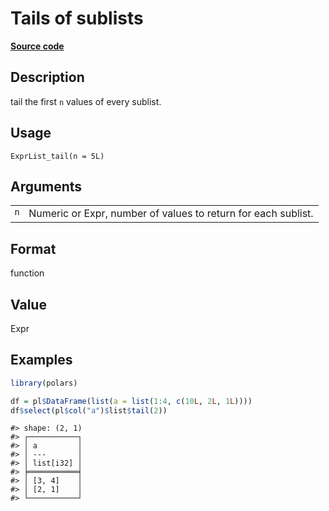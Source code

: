 
# Tails of sublists

[**Source code**](https://github.com/pola-rs/r-polars/tree/4c60e4ba5981c539b9639261157303d78f545b69/R/expr__list.R#L356)

## Description

tail the first <code>n</code> values of every sublist.

## Usage

<pre><code class='language-R'>ExprList_tail(n = 5L)
</code></pre>

## Arguments

<table>
<tr>
<td style="white-space: nowrap; font-family: monospace; vertical-align: top">
<code id="ExprList_tail_:_n">n</code>
</td>
<td>
Numeric or Expr, number of values to return for each sublist.
</td>
</tr>
</table>

## Format

function

## Value

Expr

## Examples

``` r
library(polars)

df = pl$DataFrame(list(a = list(1:4, c(10L, 2L, 1L))))
df$select(pl$col("a")$list$tail(2))
```

    #> shape: (2, 1)
    #> ┌───────────┐
    #> │ a         │
    #> │ ---       │
    #> │ list[i32] │
    #> ╞═══════════╡
    #> │ [3, 4]    │
    #> │ [2, 1]    │
    #> └───────────┘
